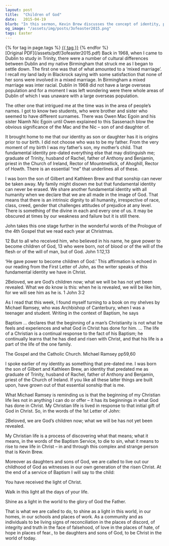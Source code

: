 ```yaml
---
layout: post
title:  "Children of God"
date:   2015-04-19
blurb: "In this sermon, Kevin Brew discusses the concept of identity, particularly as it relates to being a child of God. He emphasizes that our fundamental identity as God's children is unchangeable and pre-dates all other identities we may have. He also highlights that our Christian life is a continual response to this identity."
og_image: "/assets/img/posts/3ofeaster2015.png"
tags: Easter
---    
```

<div class="tag-pills">
    {% for tag in page.tags %}
    <a href="{{ site.baseurl }}/tag/{{ tag | slugify }}" class="tag-pill">{{ tag }}</a>
    {% endfor %}
</div>
[Original PDF](/assets/pdf/3ofeaster2015.pdf)
Back in 1968, when I came to Dublin to study in Trinity, there were a number of cultural differences between Dublin and my native Birmingham that struck me as I began to settle down. The first one was that of what amounted to a ‘mixed marriage’. I recall my land lady in Blackrock saying with some satisfaction that none of her sons were involved in a mixed marriage. In Birmingham a mixed marriage was inter racial. Dublin in 1968 did not have a large overseas population and for a moment I was left wondering were there whole areas of Dublin of which I was unaware with a large overseas population.

The other one that intrigued me at the time was in the area of people’s names. I got to know two students, who were brother and sister who seemed to have different surnames. There was Owen Mac Egoin and his sister Niamh Nic Egoin until Owen explained to this Sassenach blow the obvious significance of the Mac and the Nic – son of and daughter of.

It brought home to me that our identity as son or daughter has it is origins prior to our birth. I did not choose who was to be my father. From the very moment of my birth I was my father’s son, my mother’s child. That fundamental identity pre-dated everything else that may distinguish me; graduate of Trinity, husband of Rachel, father of Anthony and Benjamin, priest in the Church of Ireland, Rector of Mountmellick, of Ahoghill, Rector of Howth. There is an essential “me” that underlines all of these.

I was born the son of Gilbert and Kathleen Brew and that sonship can never be taken away. My family might disown me but that fundamental identity can never be erased. We share another fundamental identity with all humanity when we declare that we are all made in the image of God. That means that there is an intrinsic dignity to all humanity, irrespective of race, class, creed, gender that challenges attitudes of prejudice at any level. There is something of the divine in each and every one of us. It may be obscured at times by our weakness and failure but it is still there.

John takes this one stage further in the wonderful words of the Prologue of the 4th Gospel that we read each year at Christmas.

12 But to all who received him, who believed in his name, he gave power to become children of God, 13 who were born, not of blood or of the will of the flesh or of the will of man, but of God. John 1:12,13

‘He gave power to become children of God.’ This affirmation is echoed in our reading from the First Letter of John, as the writer speaks of this fundamental identity we have in Christ.

2Beloved, we are God’s children now; what we will be has not yet been revealed. What we do know is this: when he is revealed, we will be like him, for we will see him as he is. 1 John 3:2

As I read that this week, I found myself turning to a book on my shelves by Michael Ramsey, who was Archbishop of Canterbury, when I was a teenager and student. Writing in the context of Baptism, he says

Baptism … declares that the beginning of a man’s Christianity is not what he feels and experiences and what God in Christ has done for him. … The life of a Christian is a continual response to the fact of his Baptism; he continually learns that he has died and risen with Christ, and that his life is a part of the life of the one family.

The Gospel and the Catholic Church. Michael Ramsey pp59,60

I spoke earlier of my identity as something that pre-dated me. I was born the son of Gilbert and Kathleen Brew, an identity that predated me as graduate of Trinity, husband of Rachel, father of Anthony and Benjamin, priest of the Church of Ireland. If you like all these latter things are built upon, have grown out of that essential sonship that is me.

What Michael Ramsey is reminding us is that the beginning of my Christian life lies not in anything I can do or offer – it has its beginnings in what God has done in Christ. My Christian life is lived in response to that initial gift of God in Christ. So, in the words of the 1st Letter of John:

2Beloved, we are God’s children now; what we will be has not yet been revealed.

My Christian life is a process of discovering what that means; what it means, in the words of the Baptism Service, to die to sin, what it means to rise to new life in Christ – in and through this complex and strange person that is Kevin Brew.

Moreover as daughters and sons of God, we are called to live out our childhood of God as witnesses in our own generation of the risen Christ. At the end of a service of Baptism I will say to the child:

You have received the light of Christ.

Walk in this light all the days of your life.

Shine as a light in the world to the glory of God the Father.

That is what we are called to do, to shine as a light in this world, in our homes, in our schools and places of work. As a community and as individuals to be living signs of reconciliation in the places of discord, of integrity and truth in the face of falsehood, of love in the places of hate, of hope in places of fear., to be daughters and sons of God, to be Christ in the world of today.
